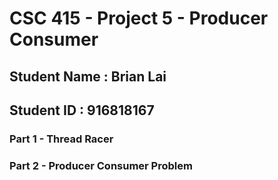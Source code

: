 # CSC 415 - Project 5 - Producer Consumer

## Student Name : Brian Lai

## Student ID : 916818167

### Part 1 - Thread Racer

### Part 2 - Producer Consumer Problem
